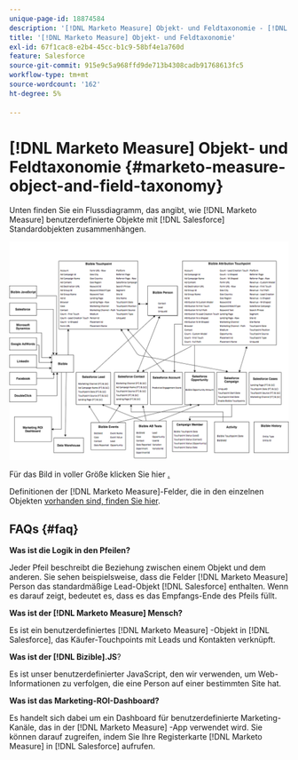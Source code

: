 ```yaml
---
unique-page-id: 18874584
description: '[!DNL Marketo Measure] Objekt- und Feldtaxonomie - [!DNL Marketo Measure]'
title: '[!DNL Marketo Measure] Objekt- und Feldtaxonomie'
exl-id: 67f1cac8-e2b4-45cc-b1c9-58bf4e1a760d
feature: Salesforce
source-git-commit: 915e9c5a968ffd9de713b4308cadb91768613fc5
workflow-type: tm+mt
source-wordcount: '162'
ht-degree: 5%

---
```


# [!DNL Marketo Measure] Objekt- und Feldtaxonomie {#marketo-measure-object-and-field-taxonomy}

Unten finden Sie ein Flussdiagramm, das angibt, wie [!DNL Marketo Measure] benutzerdefinierte Objekte mit [!DNL Salesforce] Standardobjekten zusammenhängen.

![](assets/1-2.png)

Für das Bild in voller Größe klicken Sie hier [.](assets/bizible-object-and-field-taxonomy-graph-full.png)

Definitionen der [!DNL Marketo Measure]-Felder, die in den einzelnen Objekten [ vorhanden sind, finden Sie hier](/help/introduction-to-marketo-measure/overview-resources/glossary-of-marketo-measure-fields.md).

## FAQs {#faq}

**Was ist die Logik in den Pfeilen?**

Jeder Pfeil beschreibt die Beziehung zwischen einem Objekt und dem anderen. Sie sehen beispielsweise, dass die Felder [!DNL Marketo Measure] Person das standardmäßige Lead-Objekt [!DNL Salesforce] enthalten. Wenn es darauf zeigt, bedeutet es, dass es das Empfangs-Ende des Pfeils füllt.

**Was ist der [!DNL Marketo Measure] Mensch?**

Es ist ein benutzerdefiniertes [!DNL Marketo Measure] -Objekt in [!DNL Salesforce], das Käufer-Touchpoints mit Leads und Kontakten verknüpft.

**Was ist der [!DNL Bizible].JS**?

Es ist unser benutzerdefinierter JavaScript, den wir verwenden, um Web-Informationen zu verfolgen, die eine Person auf einer bestimmten Site hat.

**Was ist das Marketing-ROI-Dashboard?**

Es handelt sich dabei um ein Dashboard für benutzerdefinierte Marketing-Kanäle, das in der [!DNL Marketo Measure] -App verwendet wird. Sie können darauf zugreifen, indem Sie Ihre Registerkarte [!DNL Marketo Measure] in [!DNL Salesforce] aufrufen.
